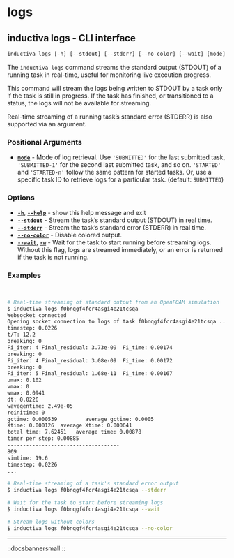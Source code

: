 # logs

## inductiva logs - CLI interface

```default
inductiva logs [-h] [--stdout] [--stderr] [--no-color] [--wait] [mode]
```

The `inductiva logs` command streams the standard output (STDOUT) of a  running task in real-time, useful for monitoring live execution progress.

This command will stream the logs being written to STDOUT by a task only if the task is still in progress. If the task has finished, or transitioned to a status, the logs will not be available for streaming.

Real-time streaming of a running task’s standard error (STDERR) is also  supported via an argument.

### Positional Arguments

* [**`mode`**]() - Mode of log retrieval. Use `'SUBMITTED'` for the last submitted task, `'SUBMITTED-1'` for the  second last submitted task, and so on. `'STARTED'` and `'STARTED-n'` follow the same pattern for started tasks. Or, use a specific task ID to retrieve logs for a particular task. (default: `SUBMITTED`)

### Options

* [**`-h`**](), [**`--help`**]() - show this help message and exit
* [**`--stdout`**]() - Stream the task’s standard output (STDOUT) in real time.
* [**`--stderr`**]() - Stream the task’s standard error (STDERR) in real time.
* [**`--no-color`**]() - Disable colored output.
* [**`--wait`**](), [**`-w`**]() - Wait for the task to start running before streaming logs. Without this flag, logs are streamed immediately, or an error is returned if the task is not running.

### Examples

```bash


# Real-time streaming of standard output from an OpenFOAM simulation
$ inductiva logs f0bnqgf4fcr4asgi4e21tcsqa
Websocket connected
Opening socket connection to logs of task f0bnqgf4fcr4asgi4e21tcsqa ...
timestep: 0.0226
t/T: 12.2
breaking: 0
Fi_iter: 4 Final_residual: 3.73e-09  Fi_time: 0.00174
breaking: 0
Fi_iter: 4 Final_residual: 3.08e-09  Fi_time: 0.00172
breaking: 0
Fi_iter: 5 Final_residual: 1.68e-11  Fi_time: 0.00167
umax: 0.102
vmax: 0
wmax: 0.0941
dt: 0.0226
wavegentime: 2.49e-05
reinitime: 0
gctime: 0.000539         average gctime: 0.0005
Xtime: 0.000126  average Xtime: 0.000641
total time: 7.62451   average time: 0.00878
timer per step: 0.00885
------------------------------------
869
simtime: 19.6
timestep: 0.0226
...

# Real-time streaming of a task's standard error output
$ inductiva logs f0bnqgf4fcr4asgi4e21tcsqa --stderr

# Wait for the task to start before streaming logs
$ inductiva logs f0bnqgf4fcr4asgi4e21tcsqa --wait

# Stream logs without colors
$ inductiva logs f0bnqgf4fcr4asgi4e21tcsqa --no-color
```

---
::docsbannersmall
::
